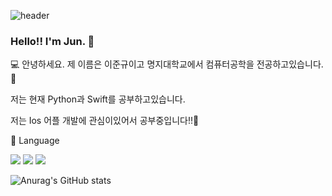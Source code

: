 ![header](https://capsule-render.vercel.app/api?type=wave&color=FFFFFF&height=300&section=header&text=Jun%20&fontSize=90)

### Hello!! I'm Jun. 👋

💻 안녕하세요. 제 이름은 이준규이고 명지대학교에서 컴퓨터공학을 전공하고있습니다. 🏫

저는 현재 Python과 Swift를 공부하고있습니다.

저는 Ios 어플 개발에 관심이있어서 공부중입니다!!🍎

📝 Language

<img src="https://img.shields.io/badge/C-A8B9CC?style=flat-square&logo=c&logoColor=white"/> <img src="https://img.shields.io/badge/C++-00599C?style=flat-square&logo=cplusplus&logoColor=white"/> <img src="https://img.shields.io/badge/Swift-F05138?style=flat-square&logo=swift&logoColor=white"/>

![Anurag's GitHub stats](https://github-readme-stats.vercel.app/api?username=JunKoding&show_icons=true&theme=dark)
